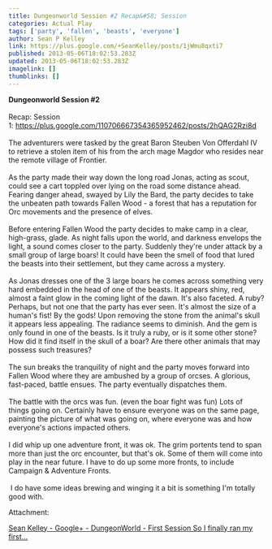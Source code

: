 ```yaml
---
title: Dungeonworld Session #2 Recap&#58; Session
categories: Actual Play
tags: ['party', 'fallen', 'beasts', 'everyone']
author: Sean P Kelley
link: https://plus.google.com/+SeanKelley/posts/1jWmu8qxti7
published: 2013-05-06T18:02:53.283Z
updated: 2013-05-06T18:02:53.283Z
imagelink: []
thumblinks: []
---
```


<b>Dungeonworld Session #2</b><br /><br />Recap: Session 1: <a href="https://plus.google.com/110706667354365952462/posts/2hQAG2Rzi8d" class="ot-anchor">https://plus.google.com/110706667354365952462/posts/2hQAG2Rzi8d</a><br /><br />The adventurers were tasked by the great Baron Steuben Von Offerdahl IV to retrieve a stolen item of his from the arch mage Magdor who resides near the remote village of Frontier.<br /><br />As the party made their way down the long road Jonas, acting as scout, could see a cart toppled over lying on the road some distance ahead. Fearing danger ahead, swayed by Lily the Bard, the party decides to take the unbeaten path towards Fallen Wood - a forest that has a reputation for Orc movements and the presence of elves. <br /><br />Before entering Fallen Wood the party decides to make camp in a clear, high-grass, glade. As night falls upon the world, and darkness envelops the light, a sound comes closer to the party. Suddenly they&#39;re under attack by a small group of large boars! It could have been the smell of food that lured the beasts into their settlement, but they came across a mystery.<br /><br />As Jonas dresses one of the 3 large boars he comes across something very hard embedded in the head of one of the beasts. It appears shiny, red, almost a faint glow in the coming light of the dawn. It&#39;s also faceted. A ruby? Perhaps, but not one that the party has ever seen. It&#39;s almost the size of a human&#39;s fist! By the gods! Upon removing the stone from the animal&#39;s skull it appears less appealing. The radiance seems to diminish. And the gem is only found in one of the beasts. Is it truly a ruby, or is it some other stone? How did it find itself in the skull of a boar? Are there other animals that may possess such treasures?<br /><br />The sun breaks the tranquility of night and the party moves forward into Fallen Wood where they are ambushed by a group of orcses. A glorious, fast-paced, battle ensues. The party eventually dispatches them. <br /><br />The battle with the orcs was fun. (even the boar fight was fun) Lots of things going on. Certainly have to ensure everyone was on the same page, painting the picture of what was going on, where everyone was and how everyone&#39;s actions impacted others. <br /><br />I did whip up one adventure front, it was ok. The grim portents tend to span more than just the orc encounter, but that&#39;s ok. Some of them will come into play in the near future. I have to do up some more fronts, to include Campaign &amp; Adventure Fronts. <br /><br /> I do have some ideas brewing and winging it a bit is something I&#39;m totally good with. 


Attachment:

<a href='https://plus.google.com/110706667354365952462/posts/2hQAG2Rzi8d'>Sean Kelley - Google+ - DungeonWorld - First Session So I finally ran my first…</a>

